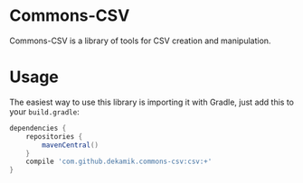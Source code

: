 Commons-CSV
===========

Commons-CSV is a library of tools for CSV creation and
manipulation.

Usage
=====
The easiest way to use this library is importing it with
Gradle, just add this to your `build.gradle`:

```gradle
dependencies {
    repositories {
        mavenCentral()
    }
    compile 'com.github.dekamik.commons-csv:csv:+'
}
```
